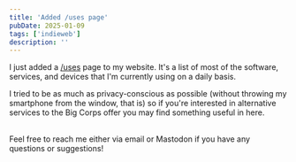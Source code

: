 ```yaml
---
title: 'Added /uses page'
pubDate: 2025-01-09
tags: ['indieweb']
description: ''
---
```


I just added a [/uses](/uses.html) page to my website. It's a list of most of the software, services, and devices that I'm currently using on a daily basis.

I tried to be as much as privacy-conscious as possible (without throwing my smartphone from the window, that is) so if you're interested in alternative services to the Big Corps offer you may find something useful in here.
<br>
<br>

Feel free to reach me either via email or Mastodon if you have any questions or suggestions!
